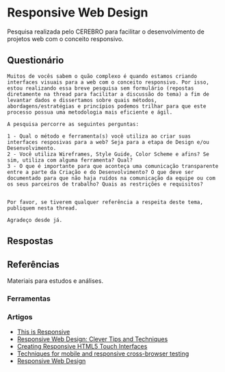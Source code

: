 # Responsive Web Design

Pesquisa realizada pelo CEREBRO para facilitar o desenvolvimento de projetos web com o conceito responsivo.

## Questionário

    Muitos de vocês sabem o quão complexo é quando estamos criando interfaces visuais para a web com o conceito responsivo. Por isso, estou realizando essa breve pesquisa sem formulário (repostas diretamente na thread para facilitar a discussão do tema) a fim de levantar dados e dissertamos sobre quais métodos, abordagens/estratégias e princípios podemos trilhar para que este processo possua uma metodologia mais eficiente e ágil.

    A pesquisa percorre as seguintes perguntas:

    1 - Qual o método e ferramenta(s) você utiliza ao criar suas interfaces resposivas para a web? Seja para a etapa de Design e/ou Desenvolvimento.
    2 - Você utiliza Wireframes, Style Guide, Color Scheme e afins? Se sim, utiliza com alguma ferramenta? Qual?
    3 - O que é importante para que aconteça uma comunicação transparente entre a parte da Criação e do Desenvolvimento? O que deve ser documentado para que não haja ruídos na comunicação da equipe ou com os seus parceiros de trabalho? Quais as restrições e requisitos?


    Por favor, se tiverem qualquer referência a respeita deste tema, publiquem nesta thread.

    Agradeço desde já.

## Respostas


## Referências

Materiais para estudos e análises.

### Ferramentas

### Artigos
- [This is Responsive](http://bradfrost.github.io/this-is-responsive/)
- [Responsive Web Design: Clever Tips and Techniques](https://speakerdeck.com/smashingmag/responsive-web-design-clever-tips-and-techniques)
- [Creating Responsive HTML5 Touch Interfaces](http://www.slideshare.net/ysaw/html5-touch-interfaces-sxsw-extended-version)
- [Techniques for mobile and responsive cross-browser testing](http://webuild.envato.com/blog/techniques-for-mobile-and-responsive-cross-browser-testing/)
- [Responsive Web Design](http://alistapart.com/article/responsive-web-design/)

